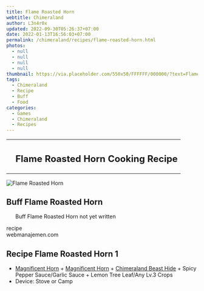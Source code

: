 ```yaml
---
title: Flame Roasted Horn
webtitle: Chimeraland
author: L3n4r0x
updated: 2022-09-30T05:26:37+07:00
date: 2022-01-13T16:56:03+07:00
permalink: /chimeraland/recipes/flame-roasted-horn.html
photos:
  - null
  - null
  - null
  - null
thumbnail: https://via.placeholder.com/550x50/FFFFFF/000000/?text=Flame Roasted Horn
tags:
  - Chimeraland
  - Recipe
  - Buff
  - Food
categories:
  - Games
  - Chimeraland
  - Recipes
---
```


<section id="bootstrap-wrapper"><link rel="stylesheet" href="https://cdn.statically.io/gh/dimaslanjaka/Web-Manajemen/40ac3225/css/bootstrap-4.5-wrapper.css"/><div class="row mb-2"><div class="col-md-12 mb-2"><table class="table" id="post-info"><tbody><tr><td></td><td><h1 class="fs-5">Flame Roasted Horn Cooking Recipe</h1></td></tr></tbody></table></div></div><div class="card mb-2"><div class="row g-0"><div class="col-sm-4 position-relative mb-2"><img src="https://via.placeholder.com/600" class="card-img fit-cover w-100 h-100" alt="Flame Roasted Horn" data-fancybox="true"/></div><div class="col-sm-8 mb-2"><div class="card-body"><h2 class="card-title fs-5">Buff Flame Roasted Horn</h2><div class="card-text"><ul>Buff Flame Roasted Horn not yet written</ul></div><span class="badge rounded-pill bg-dark">recipe</span></div><div class="card-footer text-end text-muted">webmanajemen.com</div></div></div></div><div class="row mb-2"><div class="col-12 col-lg-6 recipe-item mb-2"><div class="card"><div class="card-body"><h2 class="card-title fs-5">Recipe Flame Roasted Horn 1</h2><div class="card-text"><ul><li><a class="text-decoration-none" href="/chimeraland/materials/magnificent-horn.html">Magnificent Horn</a><span> + </span><a class="text-decoration-none" href="/chimeraland/materials/magnificent-horn.html">Magnificent Horn</a><span> + </span><a class="text-decoration-none" href="/chimeraland/materials/chimeraland-beast-hide.html">Chimeraland Beast Hide</a><span> + </span>Spicy Pepper Sauce/Garlic Sauce<span> + </span>Lemon Tree Leaf/Any Lv.3 Crops</li><li>Device: Stove or Camp</li></ul></div></div></div></div></div></section>